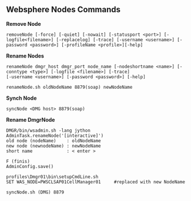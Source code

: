 ## Websphere Nodes Commands

**Remove Node**
```
removeNode [-force] [-quiet] [-nowait] [-statusport <port>] [-logfile<filename>] [-replacelog] [-trace] [-username <username>] [-password <password>] [-profileName <profile>][-help]
```

**Rename Nodes**
```
renameNode dmgr_host dmgr_port node_name [-nodeshortname <name>] [-conntype <type>] [-logfile <filename>] [-trace]
[-username <username>] [-password <password>] [-help]
```
```
renameNode.sh oldNodeName 8879(soap) newNodeName
```

**Synch Node**

```
syncNode <DMG host> 8879(soap)
```

**Rename DmgrNode**
```
DMGR/bin/wsadmin.sh -lang jython
AdminTask.renameNode('[interactive]')
old node (nodeName)    : oldNodeName
new node (newnodeName) : newNodeName
short name             : < enter >

F (finis)
AdminConfig.save()
```
```
profiles\Dmgr01\bin\setupCmdLine.sh 
SET WAS_NODE=PWSCLSAP01CellManager01     #replaced with new NodeName  
```
```
syncNode.sh (DMG) 8879 
```
